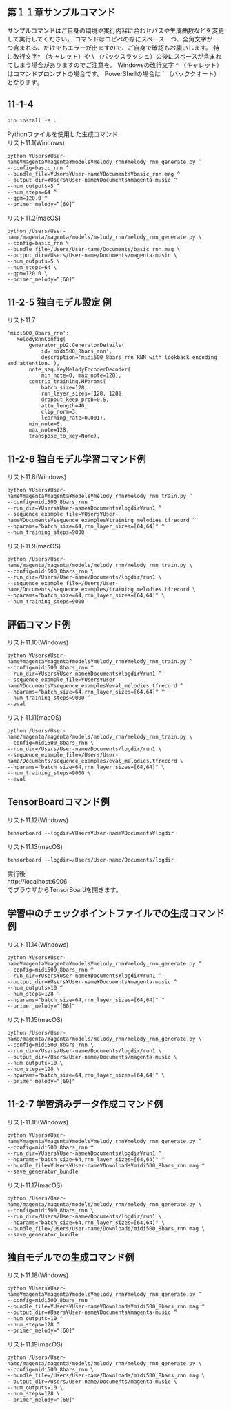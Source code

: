 ## 第１１章サンプルコマンド
サンプルコマンドはご自身の環境や実行内容に合わせパスや生成曲数などを変更して実行してください。 コマンドはコピペの際にスペース一つ、全角文字が一つ含まれる、だけでもエラーが出ますので、ご自身で確認もお願いします。 特に改行文字^ （キャレット）や \ （バックスラッシュ）の後にスペースが含まれてしまう場合がありますのでご注意を。 Windowsの改行文字 ^ （キャレット）はコマンドプロンプトの場合です。 PowerShellの場合は ` （バッククオート）となります。
 
## 11-1-4
 ```
pip install -e .
 ```
Pythonファイルを使用した生成コマンド<br>
リスト11.1(Windows)
 ```
python ¥Users¥User-name¥magenta¥magenta¥models¥melody_rnn¥melody_rnn_generate.py ^
--config=basic_rnn ^
--bundle_file=¥Users¥User-name¥Documents¥basic_rnn.mag ^
--output_dir=¥Users¥User-name¥Documents¥magenta-music ^
--num_outputs=5 ^
--num_steps=64 ^
--qpm=120.0 ^
--primer_melody=”[60]” 
 ```

リスト11.2(macOS)
 ```
python /Users/User-name/magenta/magenta/models/melody_rnn/melody_rnn_generate.py \
--config=basic_rnn \
--bundle_file=/Users/User-name/Documents/basic_rnn.mag \
--output_dir=/Users/User-name/Documents/magenta-music \
--num_outputs=5 \
--num_steps=64 \
--qpm=120.0 \
--primer_melody=”[60]” 
 ```

## 11-2-5 独自モデル設定 例
リスト11.7
 ```
'midi500_8bars_rnn':
    MelodyRnnConfig(
        generator_pb2.GeneratorDetails(
            id='midi500_8bars_rnn',
            description='midi500_8bars_rnn RNN with lookback encoding and attention.'),
        note_seq.KeyMelodyEncoderDecoder(
            min_note=0, max_note=128),
        contrib_training.HParams(
            batch_size=128,
            rnn_layer_sizes=[128, 128],
            dropout_keep_prob=0.5,
            attn_length=40,
            clip_norm=3,
            learning_rate=0.001),
        min_note=0,
        max_note=128,
        transpose_to_key=None),
 ```

## 11-2-6 独自モデル学習コマンド例
リスト11.8(Windows)
```
python ¥Users¥User-name¥magenta¥magenta¥models¥melody_rnn¥melody_rnn_train.py ^
--config=midi500_8bars_rnn ^
--run_dir=¥Users¥User-name¥Documents¥logdir¥run1 ^
--sequence_example_file=¥Users¥User-name¥Documents¥sequence_examples¥training_melodies.tfrecord ^
--hparams="batch_size=64,rnn_layer_sizes=[64,64]" ^
--num_training_steps=9000
 ```
 
リスト11.9(macOS)
```
python /Users/User-name/magenta/magenta/models/melody_rnn/melody_rnn_train.py \
--config=midi500_8bars_rnn \
--run_dir=/Users/User-name/Documents/logdir/run1 \
--sequence_example_file=/Users/User-name/Documents/sequence_examples/training_melodies.tfrecord \
--hparams="batch_size=64,rnn_layer_sizes=[64,64]" \
--num_training_steps=9000
```

## 評価コマンド例 
リスト11.10(Windows)
```
python ¥Users¥User-name¥magenta¥magenta¥models¥melody_rnn¥melody_rnn_train.py ^
--config=midi500_8bars_rnn ^
--run_dir=¥Users¥User-name¥Documents¥logdir¥run1 ^
--sequence_example_file=¥Users¥User-name¥Documents¥sequence_examples¥eval_melodies.tfrecord ^
--hparams="batch_size=64,rnn_layer_sizes=[64,64]" ^
--num_training_steps=9000 ^
--eval
```

リスト11.11(macOS)
```
python /Users/User-name/magenta/magenta/models/melody_rnn/melody_rnn_train.py \
--config=midi500_8bars_rnn \
--run_dir=/Users/User-name/Documents/logdir/run1 \
--sequence_example_file=/Users/User-name/Documents/sequence_examples/eval_melodies.tfrecord \
--hparams="batch_size=64,rnn_layer_sizes=[64,64]" \
--num_training_steps=9000 \
--eval 
```

## TensorBoardコマンド例
リスト11.12(Windows)
```
tensorboard --logdir=¥Users¥User-name¥Documents¥logdir
```

リスト11.13(macOS)
```
tensorboard --logdir=/Users/User-name/Documents/logdir
 ```

実行後<br>
http://localhost:6006 
<br>でブラウザからTensorBoardを開きます。 


## 学習中のチェックポイントファイルでの生成コマンド例
リスト11.14(Windows)
```
python ¥Users¥User-name¥magenta¥magenta¥models¥melody_rnn¥melody_rnn_generate.py ^
--config=midi500_8bars_rnn ^
--run_dir=¥Users¥User-name¥Documents¥logdir¥run1 ^
--output_dir=¥Users¥User-name¥Documents¥magenta-music ^
--num_outputs=10 ^
--num_steps=128 ^
--hparams="batch_size=64,rnn_layer_sizes=[64,64]" ^
--primer_melody="[60]"
```

リスト11.15(macOS)
```
python /Users/User-name/magenta/magenta/models/melody_rnn/melody_rnn_generate.py \
--config=midi500_8bars_rnn \
--run_dir=/Users/User-name/Documents/logdir/run1 \
--output_dir=/Users/User-name/Documents/magenta-music \
--num_outputs=10 \
--num_steps=128 \
--hparams="batch_size=64,rnn_layer_sizes=[64,64]" \
--primer_melody="[60]"
```

## 11-2-7 学習済みデータ作成コマンド例
リスト11.16(Windows)
```
python ¥Users¥User-name¥magenta¥magenta¥models¥melody_rnn¥melody_rnn_generate.py ^
--config=midi500_8bars_rnn ^
--run_dir=¥Users¥User-name¥Documents¥logdir¥run1 ^
--hparams="batch_size=64,rnn_layer_sizes=[64,64]" ^
--bundle_file=¥Users¥User-name¥Downloads¥midi500_8bars_rnn.mag ^
--save_generator_bundle
```

リスト11.17(macOS)
```
python /Users/User-name/magenta/magenta/models/melody_rnn/melody_rnn_generate.py \
--config=midi500_8bars_rnn \
--run_dir=/Users/User-name/Documents/logdir/run1 \
--hparams="batch_size=64,rnn_layer_sizes=[64,64]" \
--bundle_file=/Users/User-name/Downloads/midi500_8bars_rnn.mag \
--save_generator_bundle
```

## 独自モデルでの生成コマンド例
リスト11.18(Windows)
```
python ¥Users¥User-name¥magenta¥magenta¥models¥melody_rnn¥melody_rnn_generate.py ^
--config=midi500_8bars_rnn ^
--bundle_file=¥Users¥User-name¥Downloads¥midi500_8bars_rnn.mag ^
--output_dir=¥Users¥User-name¥Documents¥magenta-music ^
--num_outputs=10 ^
--num_steps=128 ^
--primer_melody="[60]"
```
 
リスト11.19(macOS)
```
python /Users/User-name/magenta/magenta/models/melody_rnn/melody_rnn_generate.py \
--config=midi500_8bars_rnn \
--bundle_file=/Users/User-name/Downloads/midi500_8bars_rnn.mag \
--output_dir=/Users/User-name/Documents/magenta-music \
--num_outputs=10 \
--num_steps=128 \
--primer_melody="[60]"
```
